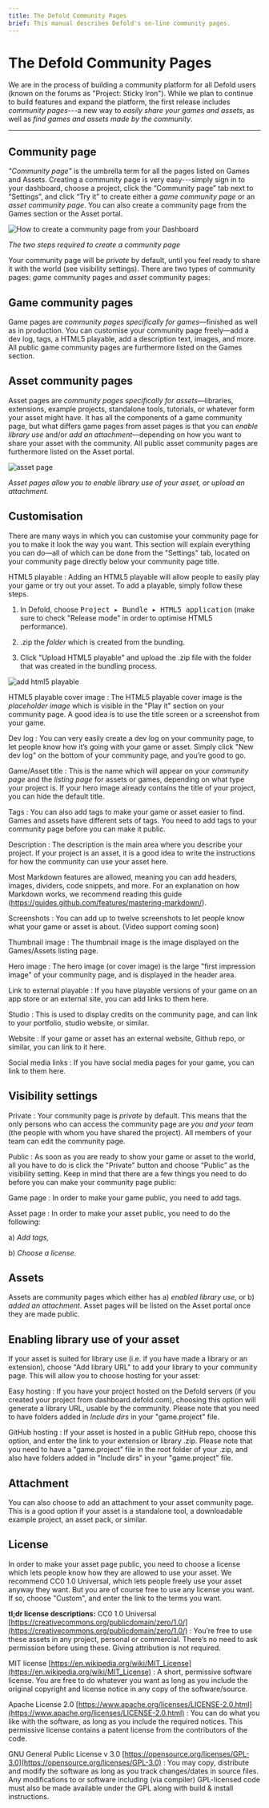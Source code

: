 ```yaml
---
title: The Defold Community Pages
brief: This manual describes Defold's on-line community pages.
---
```


# The Defold Community Pages

We are in the process of building a community platform for all Defold users (known on the forums as "Project: Sticky Iron"). While we plan to continue to build features and expand the platform, the first release includes *community pages*---a new way to *easily share your games and assets*, as well as *find games and assets made by the community*.

__________________

## Community page

*"Community page"* is the umbrella term for all the pages listed on Games and Assets. Creating a community page is very easy---simply sign in to your dashboard, choose a project, click the “Community page” tab next to “Settings”, and click “Try it” to create either a *game community page* or an *asset community page*. You can also create a community page from the Games section or the Asset portal.

![How to create a community page from your Dashboard](images/community/create_page.png)

*The two steps required to create a community page*

Your community page will be *private* by default, until you feel ready to share it with the world (see visibility settings). There are two types of community pages: *game* community pages and *asset* community pages:

## Game community pages

Game pages are *community pages specifically for games*—finished as well as in production. You can customise your community page freely—add a dev log, tags, a HTML5 playable, add a description text, images, and more. All public game community pages are furthermore listed on the Games section.

## Asset community pages

Asset pages are *community pages specifically for assets*—libraries, extensions, example projects, standalone tools, tutorials, or whatever form your asset might have. It has all the components of a game community page, but what differs game pages from asset pages is that you can *enable library use* and/or *add an attachment*—depending on how you want to share your asset with the community. All public asset community pages are furthermore listed on the Asset portal.

![asset page](images/community/asset_page.png)

*Asset pages allow you to enable library use of your asset, or upload an attachment.*

## Customisation

There are many ways in which you can customise your community page for you to make it look the way you want. This section will explain everything you can do—all of which can be done from the "Settings" tab, located on your community page directly below your community page title.

HTML5 playable
: Adding an HTML5 playable will allow people to easily play your game or try out your asset. To add a playable, simply follow these steps.

1) In Defold, choose <kbd>Project ▸ Bundle ▸ HTML5 application</kbd> (make sure to check "Release mode" in order to optimise HTML5 performance).

2) .zip the *folder* which is created from the bundling.

3) Click "Upload HTML5 playable" and upload the .zip file with the folder that was created in the bundling process.

![add html5 playable](images/community/upload_html5.png)

HTML5 playable cover image
: The HTML5 playable cover image is the *placeholder image* which is visible in the "Play it" section on your community page. A good idea is to use the title screen or a screenshot from your game.

Dev log
: You can very easily create a dev log on your community page, to let people know how it’s going with your game or asset. Simply click "New dev log" on the bottom of your community page, and you’re good to go.

Game/Asset title
: This is the name which will appear on your *community page* and the *listing page* for assets or games, depending on what type your project is. If your hero image already contains the title of your project, you can hide the default title.

Tags
: You can also add tags to make your game or asset easier to find. Games and assets have different sets of tags. You need to add tags to your community page before you can make it public.

Description
: The description is the main area where you describe your project. If your project is an asset, it is a good idea to write the instructions for how the community can use your asset here.

  Most Markdown features are allowed, meaning you can add headers, images, dividers, code snippets, and more. For an explanation on how Markdown works, we recommend reading this guide (https://guides.github.com/features/mastering-markdown/).

Screenshots
: You can add up to twelve screenshots to let people know what your game or asset is about. (Video support coming soon)

Thumbnail image
: The thumbnail image is the image displayed on the Games/Assets listing page.

Hero image
: The hero image (or cover image) is the large "first impression image" of your community page, and is displayed in the header area.

Link to external playable
: If you have playable versions of your game on an app store or an external site, you can add links to them here.

Studio
: This is used to display credits on the community page, and can link to your portfolio, studio website, or similar.

Website
: If your game or asset has an external website, Github repo, or similar, you can link to it here.

Social media links
: If you have social media pages for your game, you can link to them here.

## Visibility settings

Private
: Your community page is *private* by default. This means that the only persons who can access the community page are *you and your team* (the people with whom you have shared the project). All members of your team can edit the community page.

Public
: As soon as you are ready to show your game or asset to the world, all you have to do is click the "Private" button and choose “Public” as the visibility setting. Keep in mind that there are a few things you need to do before you can make your community page public:

Game page
: In order to make your game public, you need to add tags.

Asset page
: In order to make your asset public, you need to do the following:

  a) *Add tags,*

  b) *Choose a license.*

## Assets

Assets are community pages which either has a) *enabled library use*, or b) *added an attachment*. Asset pages will be listed on the Asset portal once they are made public.

## Enabling library use of your asset

If your asset is suited for library use (i.e. if you have made a library or an extension), choose "Add library URL" to add your library to your community page. This will allow you to choose hosting for your asset:

Easy hosting
: If you have your project hosted on the Defold servers (if you created your project from dashboard.defold.com), choosing this option will generate a library URL, usable by the community. Please note that you need to have folders added in *Include dirs* in your "game.project" file.

<!-- Note: It is very important for us that we can provide a stable hosting solution for people depending on assets hosted on Defold’s servers, which is why *it’s not possible to remove releases* hosted via Easy hosting, in order to never break dependencies to people using the library. However—this naturally does not prevent you from switching visibility setting back to "Private" (if you no longer want your asset to be public), or make new releases (if you find that there are bugs in your latest release)—*but projects which use your library or extension can always continue to do so.* If you are worried about breaking dependencies, it could be a good idea to locally download and store libraries and extensions you are using. -->

GitHub hosting
: If your asset is hosted in a public GitHub repo, choose this option, and enter the link to your extension or library .zip. Please note that you need to have a "game.project" file in the root folder of your .zip, and also have folders added in "Include dirs" in your "game.project" file.

## Attachment

You can also choose to add an attachment to your asset community page. This is a good option if your asset is a standalone tool, a downloadable example project, an asset pack, or similar.

## License

In order to make your asset page public, you need to choose a license which lets people know how they are allowed to use your asset. We recommend CC0 1.0 Universal, which lets people freely use your asset anyway they want. But you are of course free to use any license you want. If so, choose "Custom", and enter the link to the terms you want.

**tl;dr license descriptions:**
CC0 1.0 Universal [https://creativecommons.org/publicdomain/zero/1.0/](https://creativecommons.org/publicdomain/zero/1.0/)
: You’re free to use these assets in any project, personal or commercial. There’s no need to ask permission before using these. Giving attribution is not required.

MIT license [https://en.wikipedia.org/wiki/MIT_License](https://en.wikipedia.org/wiki/MIT_License)
: A short, permissive software license. You are free to do whatever you want as long as you include the original copyright and license notice in any copy of the software/source.

Apache License 2.0 [https://www.apache.org/licenses/LICENSE-2.0.html](https://www.apache.org/licenses/LICENSE-2.0.html)
: You can do what you like with the software, as long as you include the required notices. This permissive license contains a patent license from the contributors of the code.

GNU General Public License v 3.0 [https://opensource.org/licenses/GPL-3.0](https://opensource.org/licenses/GPL-3.0)
: You may copy, distribute and modify the software as long as you track changes/dates in source files. Any modifications to or software including (via compiler) GPL-licensed code must also be made available under the GPL along with build & install instructions. 

